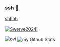 ### ssh 🤫
[shhhh](https://www.youtube.com/results?q=how+to+take+a+shower)
<br>
<br>
[![Swerve2024!](https://github-readme-stats.vercel.app/api/pin/?username=team9072&repo=swerve2024&theme=chartreuse-dark)](https://github.com/team9072/swerve2024)

<img src="https://github-readme-stats.vercel.app/api/top-langs?username=tigerbotscsp&show_icons=true&locale=en&layout=compact&theme=chartreuse-dark" alt="ovi" />
<img align="center" src="https://github-readme-stats.vercel.app/api?username=tigerbotscsp&include_all_commits=true&count_private=true&show_icons=true&line_height=20&title_color=2B5BBD&icon_color=1124BB&text_color=A1A1A1&bg_color=0,000000,130F40" alt="my Github Stats"/>
<br>

<!--
**TigerBotsCSP/TigerBotsCSP** is a ✨ _special_ ✨ repository because its `README.md` (this file) appears on your GitHub profile.

Here are some ideas to get you started:

- 🔭 I’m currently working on ...
- 🌱 I’m currently learning ...
- 👯 I’m looking to collaborate on ...
- 🤔 I’m looking for help with ...
- 💬 Ask me about ...
- 📫 How to reach me: ...
- 😄 Pronouns: ...
- ⚡ Fun fact: ...
-->
